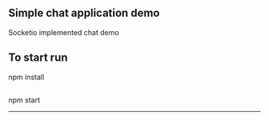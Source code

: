 ## Simple chat application demo

Socketio implemented chat demo

## To start run


npm install

##
npm start

******
